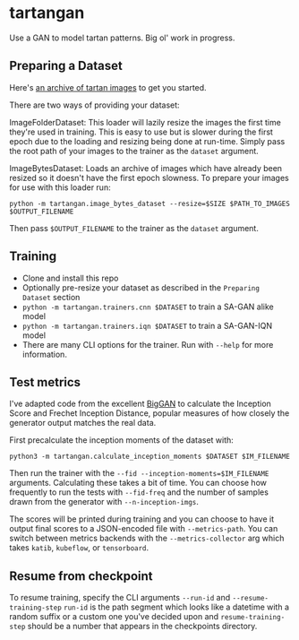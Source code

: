 tartangan
=========
Use a GAN to model tartan patterns. Big ol' work in progress.


Preparing a Dataset
-----------------
Here's [an archive of tartan images](https://github.com/awentzonline/tartangan/releases/download/0.0.0files/tartan_images.zip) to get you started.

There are two ways of providing your dataset:

ImageFolderDataset: This loader will lazily resize the images the first time
they're used in training. This is easy to use but is slower during the first
epoch due to the loading and resizing being done at run-time. Simply pass the
root path of your images to the trainer as the `dataset` argument.

ImageBytesDataset: Loads an archive of images which have already been resized
so it doesn't have the first epoch slowness. To prepare your images for use with
this loader run:

`python -m tartangan.image_bytes_dataset --resize=$SIZE $PATH_TO_IMAGES $OUTPUT_FILENAME`

Then pass `$OUTPUT_FILENAME` to the trainer as the `dataset` argument.

Training
--------
 * Clone and install this repo
 * Optionally pre-resize your dataset as described in the `Preparing Dataset` section
 * `python -m tartangan.trainers.cnn $DATASET` to train a SA-GAN alike model
 * `python -m tartangan.trainers.iqn $DATASET` to train a SA-GAN-IQN model
 * There are many CLI options for the trainer. Run with `--help` for more information.

Test metrics
------------
I've adapted code from the excellent [BigGAN](https://github.com/ajbrock/BigGAN-PyTorch) to calculate the Inception Score and Frechet Inception Distance, popular measures of how closely the generator output matches the real data.

First precalculate the inception moments of the dataset with:

`python3 -m tartangan.calculate_inception_moments $DATASET $IM_FILENAME`

Then run the trainer with the `--fid --inception-moments=$IM_FILENAME` arguments. Calculating these takes a bit of time. You can choose how frequently to run the tests with `--fid-freq` and the number of samples drawn from the generator with `--n-inception-imgs`.

The scores will be printed during training and you can choose to have it output final scores to a JSON-encoded file with `--metrics-path`. You can switch between metrics backends with the
`--metrics-collector` arg which takes `katib`, `kubeflow`, or `tensorboard`.

Resume from checkpoint
----------------------
To resume training, specify the CLI arguments `--run-id` and `--resume-training-step`
`run-id` is the path segment which looks like a datetime with a random suffix or
a custom one you've decided upon and `resume-training-step` should be a number that
appears in the checkpoints directory.
